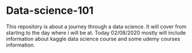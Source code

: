 # Data-science-101
This repository is about a journey through a data science. It will cover from starting to the day where i will be at. Today 02/08/2020 mostly will include information about kaggle data science course and some  udemy courses information.
